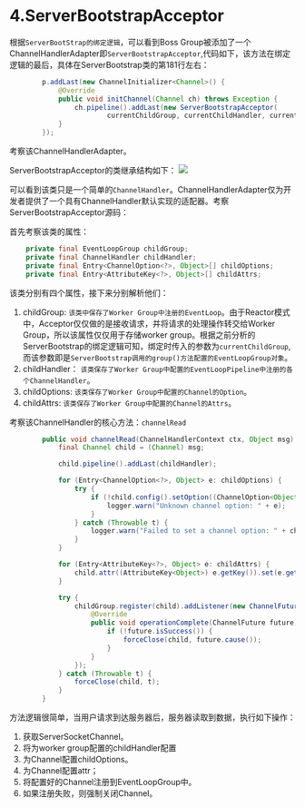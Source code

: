 # 4.ServerBootstrapAcceptor

根据`ServerBootStrap的绑定逻辑`，可以看到Boss Group被添加了一个ChannelHandlerAdapter即`ServerBootstrapAcceptor`,代码如下，该方法在绑定逻辑的最后，具体在ServerBootstrap类的第181行左右：

```java
        p.addLast(new ChannelInitializer<Channel>() {
            @Override
            public void initChannel(Channel ch) throws Exception {
                ch.pipeline().addLast(new ServerBootstrapAcceptor(
                        currentChildGroup, currentChildHandler, currentChildOptions, currentChildAttrs));
            }
        });
```
考察该ChannelHandlerAdapter。

ServerBootstrapAcceptor的类继承结构如下：
![](images/ServerBootstrapAcceptor类图.png)

可以看到该类只是一个简单的`ChannelHandler`。ChannelHandlerAdapter仅为开发者提供了一个具有ChannelHandler默认实现的适配器。考察ServerBootstrapAcceptor源码：

首先考察该类的属性：

```java
    private final EventLoopGroup childGroup;
    private final ChannelHandler childHandler;
    private final Entry<ChannelOption<?>, Object>[] childOptions;
    private final Entry<AttributeKey<?>, Object>[] childAttrs;
```

该类分别有四个属性，接下来分别解析他们：

1. childGroup: `该类中保存了Worker Group中注册的EventLoop`。由于Reactor模式中，Acceptor仅仅做的是接收请求，并将请求的处理操作转交给Worker Group，所以该属性仅仅用于存储worker group。根据之前分析的ServerBootstrap的绑定逻辑可知，绑定时传入的参数为`currentChildGroup`,而该参数即是`ServerBootstrap调用的group()方法配置的EventLoopGroup对象`。
2. childHandler： `该类保存了Worker Group中配置的EventLoopPipeline中注册的各个ChannelHandler`。
3. childOptions: `该类保存了Worker Group中配置的Channel的Option`。
4. childAttrs: `该类保存了Worker Group中配置的Channel的Attrs`。

考察该ChannelHandler的核心方法：`channelRead`

```java
        public void channelRead(ChannelHandlerContext ctx, Object msg) {
            final Channel child = (Channel) msg;

            child.pipeline().addLast(childHandler);

            for (Entry<ChannelOption<?>, Object> e: childOptions) {
                try {
                    if (!child.config().setOption((ChannelOption<Object>) e.getKey(), e.getValue())) {
                        logger.warn("Unknown channel option: " + e);
                    }
                } catch (Throwable t) {
                    logger.warn("Failed to set a channel option: " + child, t);
                }
            }

            for (Entry<AttributeKey<?>, Object> e: childAttrs) {
                child.attr((AttributeKey<Object>) e.getKey()).set(e.getValue());
            }

            try {
                childGroup.register(child).addListener(new ChannelFutureListener() {
                    @Override
                    public void operationComplete(ChannelFuture future) throws Exception {
                        if (!future.isSuccess()) {
                            forceClose(child, future.cause());
                        }
                    }
                });
            } catch (Throwable t) {
                forceClose(child, t);
            }
        }
```

方法逻辑很简单，当用户请求到达服务器后，服务器读取到数据，执行如下操作：

1. 获取ServerSocketChannel。
2. 将为worker group配置的childHandler配置
3. 为Channel配置childOptions。
4. 为Channel配置attr；
5. 将配置好的Channel注册到EventLoopGroup中。
6. 如果注册失败，则强制关闭Channel。
